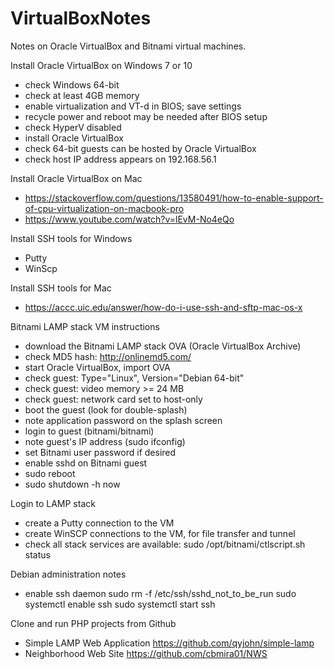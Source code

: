 # VirtualBoxNotes
Notes on Oracle VirtualBox and Bitnami virtual machines.

Install Oracle VirtualBox on Windows 7 or 10
- check Windows 64-bit
- check at least 4GB memory
- enable virtualization and VT-d in BIOS; save settings
- recycle power and reboot may be needed after BIOS setup
- check HyperV disabled
- install Oracle VirtualBox
- check 64-bit guests can be hosted by Oracle VirtualBox
- check host IP address appears on 192.168.56.1

Install Oracle VirtualBox on Mac
- https://stackoverflow.com/questions/13580491/how-to-enable-support-of-cpu-virtualization-on-macbook-pro
- https://www.youtube.com/watch?v=lEvM-No4eQo

Install SSH tools for Windows
- Putty
- WinScp

Install SSH tools for Mac
- https://accc.uic.edu/answer/how-do-i-use-ssh-and-sftp-mac-os-x

Bitnami LAMP stack VM instructions
- download the Bitnami LAMP stack OVA (Oracle VirtualBox Archive)
- check MD5 hash: http://onlinemd5.com/
- start Oracle VirtualBox, import OVA
- check guest: Type="Linux", Version="Debian 64-bit"
- check guest: video memory >= 24 MB
- check guest: network card set to host-only
- boot the guest (look for double-splash)
- note application password on the splash screen
- login to guest (bitnami/bitnami)
- note guest's IP address (sudo ifconfig)
- set Bitnami user password if desired
- enable sshd on Bitnami guest
- sudo reboot
- sudo shutdown -h now

Login to LAMP stack
- create a Putty connection to the VM
- create WinSCP connections to the VM, for file transfer and tunnel
- check all stack services are available: sudo /opt/bitnami/ctlscript.sh status

Debian administration notes
- enable ssh daemon
	sudo rm -f /etc/ssh/sshd_not_to_be_run
	sudo systemctl enable ssh
	sudo systemctl start ssh
  
Clone and run PHP projects from Github
- Simple LAMP Web Application https://github.com/qyjohn/simple-lamp
- Neighborhood Web Site https://github.com/cbmira01/NWS
